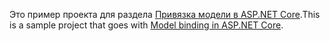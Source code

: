 <span data-ttu-id="1e774-101">Это пример проекта для раздела [Привязка модели в ASP.NET Core](https://docs.microsoft.com/aspnet/core/mvc/models/model-binding).</span><span class="sxs-lookup"><span data-stu-id="1e774-101">This is a sample project that goes with [Model binding in ASP.NET Core](https://docs.microsoft.com/aspnet/core/mvc/models/model-binding).</span></span>
